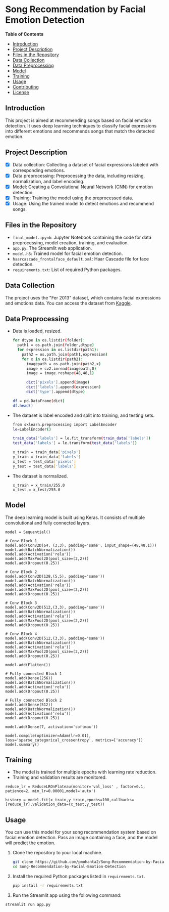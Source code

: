 # Song Recommendation by Facial Emotion Detection

**Table of Contents**
- [Introduction](#introduction)
- [Project Description](#project-description)
- [Files in the Repository](#files-in-the-repository)
- [Data Collection](#data-collection)
- [Data Preprocessing](#data-preprocessing)
- [Model](#model)
- [Training](#training)
- [Usage](#usage)
- [Contributing](#contributing)
- [License](#license)

## Introduction

This project is aimed at recommending songs based on facial emotion detection. It uses deep learning techniques to classify facial expressions into different emotions and recommends songs that match the detected emotion.

## Project Description

- [x] Data collection: Collecting a dataset of facial expressions labeled with corresponding emotions.
- [x] Data preprocessing: Preprocessing the data, including resizing, normalization, and label encoding.
- [x] Model: Creating a Convolutional Neural Network (CNN) for emotion detection.
- [x] Training: Training the model using the preprocessed data.
- [x] Usage: Using the trained model to detect emotions and recommend songs.

## Files in the Repository

- `final_model.ipynb`: Jupyter Notebook containing the code for data preprocessing, model creation, training, and evaluation.
- `app.py`: The Streamlit web application.
- `model.h5`: Trained model for facial emotion detection.
- `haarcascade_frontalface_default.xml`: Haar Cascade file for face detection.
- `requirements.txt`: List of required Python packages.

## Data Collection

The project uses the "Fer 2013" dataset, which contains facial expressions and emotions data. You can access the dataset from [Kaggle](https://www.kaggle.com/datasets/ashishpatel26/facial-expression-recognitionferchallenge).


## Data Preprocessing

- Data is loaded, resized.

  ```bash
  for dtype in os.listdir(folder):
    path1 = os.path.join(folder,dtype)
    for expression in os.listdir(path1):
      path2 = os.path.join(path1,expression)
      for x in os.listdir(path2):
        imagepath = os.path.join(path2,x)
        image = cv2.imread(imagepath,0)
        image = image.reshape(48,48,1)
  
        dict['pixels'].append(image)
        dict['labels'].append(expression)
        dict['type'].append(dtype)
  
  df = pd.DataFrame(dict)
  df.head()
  ```

- The dataset is label encoded and split into training, and testing sets.
  ```bash
  from sklearn.preprocessing import LabelEncoder
  le=LabelEncoder()
  
  train_data['labels'] = le.fit_transform(train_data['labels'])
  test_data['labels'] = le.transform(test_data['labels'])
  ```
  ```bash
  x_train = train_data['pixels']
  y_train = train_data['labels']
  x_test = test_data['pixels']
  y_test = test_data['labels']
  ```
- The dataset is normalized.
  ```code
  x_train = x_train/255.0
  x_test = x_test/255.0
  ```

## Model

The deep learning model is built using Keras. It consists of multiple convolutional and fully connected layers.
```code
model = Sequential()

# Conv Block 1
model.add(Conv2D(64, (3,3), padding='same', input_shape=(48,48,1)))
model.add(BatchNormalization())
model.add(Activation('relu'))
model.add(MaxPool2D(pool_size=(2,2)))
model.add(Dropout(0.25))

# Conv Block 2
model.add(Conv2D(128,(5,5), padding='same'))
model.add(BatchNormalization())
model.add(Activation('relu'))
model.add(MaxPool2D(pool_size=(2,2)))
model.add(Dropout(0.25))

# Conv Block 3
model.add(Conv2D(512,(3,3), padding='same'))
model.add(BatchNormalization())
model.add(Activation('relu'))
model.add(MaxPool2D(pool_size=(2,2)))
model.add(Dropout(0.25))

# Conv Block 4
model.add(Conv2D(512,(3,3), padding='same'))
model.add(BatchNormalization())
model.add(Activation('relu'))
model.add(MaxPool2D(pool_size=(2,2)))
model.add(Dropout(0.25))

model.add(Flatten())

# Fully connected Block 1
model.add(Dense(256))
model.add(BatchNormalization())
model.add(Activation('relu'))
model.add(Dropout(0.25))

# Fully connected Block 2
model.add(Dense(512))
model.add(BatchNormalization())
model.add(Activation('relu'))
model.add(Dropout(0.25))

model.add(Dense(7, activation='softmax'))

model.compile(optimizer=Adam(lr=0.01), loss='sparse_categorical_crossentropy', metrics=['accuracy'])
model.summary()
```

## Training

- The model is trained for multiple epochs with learning rate reduction.
- Training and validation results are monitored.


```code
reduce_lr = ReduceLROnPlateau(monitor='val_loss' , factor=0.1, patience=2, min_lr=0.00001,model='auto')
```
```code
history = model.fit(x_train,y_train,epochs=100,callbacks= [reduce_lr],validation_data=(x_test,y_test))
```

## Usage

You can use this model for your song recommendation system based on facial emotion detection. Pass an image containing a face, and the model will predict the emotion.

1. Clone the repository to your local machine.
   
   ```bash
   git clone https://github.com/pmohanta2/Song-Recommendation-by-Facial-Emotion-Detection.git
   cd Song-Recommendation-by-Facial-Emotion-Detection
   ```
2. Install the required Python packages listed in `requirements.txt`.

   ```bash
   pip install -r requirements.txt
   ```
  
3. Run the Streamlit app using the following command:

  ```bash
  streamlit run app.py
  ```
